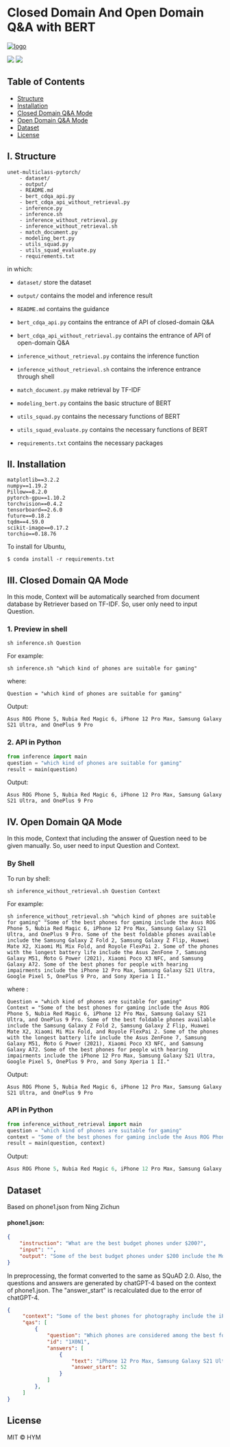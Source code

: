 # Closed Domain And Open Domain Q&A with BERT
[![logo](https://img.shields.io/badge/HUANGYming-projects-orange?style=flat&logo=github)](https://github.com/HUANGYming) 

![](https://img.shields.io/badge/Linux%20build-pass-green.svg?logo=linux) 
![](https://img.shields.io/badge/NVIDIA-CUDA-green.svg?logo=nvidia) 

## Table of Contents

- [Structure](#Structure)
- [Installation](#installation)
- [Closed Domain Q&A Mode](#closed-domain)
- [Open Domain Q&A Mode](#open-domain)
- [Dataset](#dataset)
- [License](#license)

## I. Structure <a id="Structure"></a>

```
unet-multiclass-pytorch/
    - dataset/
    - output/
    - README.md
    - bert_cdqa_api.py
    - bert_cdqa_api_without_retrieval.py
    - inference.py
    - inference.sh
    - inference_without_retrieval.py
    - inference_without_retrieval.sh
    - match_document.py
    - modeling_bert.py
    - utils_squad.py
    - utils_squad_evaluate.py
    - requirements.txt
```

in which:

- `dataset/` store the dataset

- `output/` contains the model and inference result

- `README.md` contains the guidance

- `bert_cdqa_api.py` contains the entrance of API of closed-domain Q&A

- `bert_cdqa_api_without_retrieval.py` contains the entrance of API of open-domain Q&A

- `inference_without_retrieval.py` contains the inference function

- `inference_without_retrieval.sh` contains the inference entrance through shell

- `match_document.py` make retrieval by TF-IDF

- `modeling_bert.py` contains the basic structure of BERT 

- `utils_squad.py` contains the necessary functions of BERT

- `utils_squad_evaluate.py` contains the necessary functions of BERT

- `requirements.txt` contains the necessary packages

  

## II. Installation <a id="installation"></a>

```
matplotlib==3.2.2
numpy==1.19.2
Pillow==8.2.0
pytorch-gpu==1.10.2
torchvision==0.4.2
tensorboard==2.6.0
future==0.18.2
tqdm==4.59.0
scikit-image==0.17.2
torchio==0.18.76
```

To install for Ubuntu,
```
$ conda install -r requirements.txt
```

## III. Closed Domain QA Mode <a id="closed-domain"></a>

In this mode, Context will be automatically searched from document database by Retriever based on TF-IDF. So, user only need to input Question.

### 1. Preview in shell

```shell
sh inference.sh Question 
```

For example:

```shell
sh inference.sh "which kind of phones are suitable for gaming" 
```

where:

```
Question = "which kind of phones are suitable for gaming"
```

Output:

```
Asus ROG Phone 5, Nubia Red Magic 6, iPhone 12 Pro Max, Samsung Galaxy S21 Ultra, and OnePlus 9 Pro
```

### 2. API in Python

```python
from inference import main
question = "which kind of phones are suitable for gaming" 
result = main(question)
```

Output:

```
Asus ROG Phone 5, Nubia Red Magic 6, iPhone 12 Pro Max, Samsung Galaxy S21 Ultra, and OnePlus 9 Pro
```
## IV. Open Domain QA Mode <a id="open-domain"></a>

In this mode, Context that including the answer of Question need to be given manually. So, user  need to input Question and Context.

### By Shell

To run by shell:

```shell
sh inference_without_retrieval.sh Question Context
```

For example:

```shell
sh inference_without_retrieval.sh "which kind of phones are suitable for gaming" "Some of the best phones for gaming include the Asus ROG Phone 5, Nubia Red Magic 6, iPhone 12 Pro Max, Samsung Galaxy S21 Ultra, and OnePlus 9 Pro. Some of the best foldable phones available include the Samsung Galaxy Z Fold 2, Samsung Galaxy Z Flip, Huawei Mate X2, Xiaomi Mi Mix Fold, and Royole FlexPai 2. Some of the phones with the longest battery life include the Asus ZenFone 7, Samsung Galaxy M51, Moto G Power (2021), Xiaomi Poco X3 NFC, and Samsung Galaxy A72. Some of the best phones for people with hearing impairments include the iPhone 12 Pro Max, Samsung Galaxy S21 Ultra, Google Pixel 5, OnePlus 9 Pro, and Sony Xperia 1 II."
```

where :

```
Question = "which kind of phones are suitable for gaming"
Context = "Some of the best phones for gaming include the Asus ROG Phone 5, Nubia Red Magic 6, iPhone 12 Pro Max, Samsung Galaxy S21 Ultra, and OnePlus 9 Pro. Some of the best foldable phones available include the Samsung Galaxy Z Fold 2, Samsung Galaxy Z Flip, Huawei Mate X2, Xiaomi Mi Mix Fold, and Royole FlexPai 2. Some of the phones with the longest battery life include the Asus ZenFone 7, Samsung Galaxy M51, Moto G Power (2021), Xiaomi Poco X3 NFC, and Samsung Galaxy A72. Some of the best phones for people with hearing impairments include the iPhone 12 Pro Max, Samsung Galaxy S21 Ultra, Google Pixel 5, OnePlus 9 Pro, and Sony Xperia 1 II."
```

Output:

```
Asus ROG Phone 5, Nubia Red Magic 6, iPhone 12 Pro Max, Samsung Galaxy S21 Ultra, and OnePlus 9 Pro
```

### API in Python

````python
from inference_without_retrieval import main
question = "which kind of phones are suitable for gaming"
context = "Some of the best phones for gaming include the Asus ROG Phone 5, Nubia Red Magic 6, iPhone 12 Pro Max, Samsung Galaxy S21 Ultra, and OnePlus 9 Pro. Some of the best foldable phones available include the Samsung Galaxy Z Fold 2, Samsung Galaxy Z Flip, Huawei Mate X2, Xiaomi Mi Mix Fold, and Royole FlexPai 2. Some of the phones with the longest battery life include the Asus ZenFone 7, Samsung Galaxy M51, Moto G Power (2021), Xiaomi Poco X3 NFC, and Samsung Galaxy A72. Some of the best phones for people with hearing impairments include the iPhone 12 Pro Max, Samsung Galaxy S21 Ultra, Google Pixel 5, OnePlus 9 Pro, and Sony Xperia 1 II."
result = main(question, context)
````

Output:

```python
Asus ROG Phone 5, Nubia Red Magic 6, iPhone 12 Pro Max, Samsung Galaxy S21 Ultra, and OnePlus 9 Pro
```

## Dataset <a id="dataset"></a>

Based on phone1.json from Ning Zichun

#### phone1.json:

```json
{
    "instruction": "What are the best budget phones under $200?",
    "input": "",
    "output": "Some of the best budget phones under $200 include the Moto G Play (2021), Nokia 2.4, Samsung Galaxy A01, LG K40, and Xiaomi Redmi 9A."
}
```

In preprocessing, the format converted to the same as SQuAD 2.0. Also, the questions and answers are generated by chatGPT-4 based on the context of phone1.json. The "answer_start" is recalculated due to the error of chatGPT-4.

```json
{
     "context": "Some of the best phones for photography include the iPhone 12 Pro Max, Samsung Galaxy S21 Ultra, Google Pixel 5, Huawei P40 Pro, and OnePlus 9 Pro.",
     "qas": [
         {
             "question": "Which phones are considered among the best for photography?",
             "id": "1X0N1",
             "answers": [
                 {
                     "text": "iPhone 12 Pro Max, Samsung Galaxy S21 Ultra, Google Pixel 5, Huawei P40 Pro, and OnePlus 9 Pro",
                     "answer_start": 52
                 }
             ]
         },
     ]
}
```

## License <a id="License "></a>

MIT © HYM

